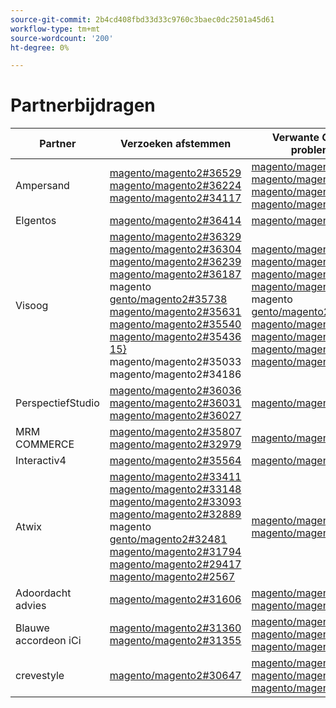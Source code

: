 ```yaml
---
source-git-commit: 2b4cd408fbd33d33c9760c3baec0dc2501a45d61
workflow-type: tm+mt
source-wordcount: '200'
ht-degree: 0%

---
```

# Partnerbijdragen

| Partner | Verzoeken afstemmen | Verwante GitHub-problemen |
| ------- | ------- | ------- |
| Ampersand | [ magento/magento2#36529 ](https://github.com/magento/magento2/pull/36529) [ magento/magento2#36224 ](https://github.com/magento/magento2/pull/36224) [ magento/magento2#34117 ](https://github.com/magento/magento2/pull/34117) | [ magento/magento2#36726 ](https://github.com/magento/magento2/issues/36726) [ magento/magento2#35546 ](https://github.com/magento/magento2/issues/35546) [ magento/magento2#36334 ](https://github.com/magento/magento2/issues/36334) [ magento/magento2#36628 ](https://github.com/magento/magento2/issues/36628) |
| Elgentos | [ magento/magento2#36414 ](https://github.com/magento/magento2/pull/36414) | [ magento/magento2#36831 ](https://github.com/magento/magento2/issues/36831) |
| Visoog | [ magento/magento2#36329 ](https://github.com/magento/magento2/pull/36329) [ magento/magento2#36304 ](https://github.com/magento/magento2/pull/36304) [ magento/magento2#36239 ](https://github.com/magento/magento2/pull/36239) [ magento/magento2#36187 ](https://github.com/magento/magento2/pull/36187) magento [ gento/magento2#35738 ](https://github.com/magento/magento2/pull/35738) [ magento/magento2#35631 ](https://github.com/magento/magento2/pull/35631) [ magento/magento2#35540 ](https://github.com/magento/magento2/pull/35540) [ magento/magento2#35436 15} ](https://github.com/magento/magento2/pull/35436) magento/magento2#35033 [ ](https://github.com/magento/magento2/pull/35033) magento/magento2#34186 [](https://github.com/magento/magento2/pull/34186) | [ magento/magento2#36641 ](https://github.com/magento/magento2/issues/36641) [ magento/magento2#36338 ](https://github.com/magento/magento2/issues/36338) [ magento/magento2#36554 ](https://github.com/magento/magento2/issues/36554) [ magento/magento2#36646 ](https://github.com/magento/magento2/issues/36646) magento [ gento/magento2#36648 ](https://github.com/magento/magento2/issues/36648) [ magento/magento2#35325 ](https://github.com/magento/magento2/issues/35325) [ magento/magento2#35711 ](https://github.com/magento/magento2/issues/35711) [ magento/magento2#3548 ](https://github.com/magento/magento2/issues/35488) [ magento/magento2#34321 ](https://github.com/magento/magento2/issues/34321) |
| PerspectiefStudio | [ magento/magento2#36036 ](https://github.com/magento/magento2/pull/36036) [ magento/magento2#36031 ](https://github.com/magento/magento2/pull/36031) [ magento/magento2#36027 ](https://github.com/magento/magento2/pull/36027) | [ magento/magento2#36337 ](https://github.com/magento/magento2/issues/36337) |
| MRM COMMERCE | [ magento/magento2#35807 ](https://github.com/magento/magento2/pull/35807) [ magento/magento2#32979 ](https://github.com/magento/magento2/pull/32979) | [ magento/magento2#35994 ](https://github.com/magento/magento2/issues/35994) |
| Interactiv4 | [ magento/magento2#35564 ](https://github.com/magento/magento2/pull/35564) | [ magento/magento2#35568 ](https://github.com/magento/magento2/issues/35568) |
| Atwix | [ magento/magento2#33411 ](https://github.com/magento/magento2/pull/33411) [ magento/magento2#33148 ](https://github.com/magento/magento2/pull/33148) [ magento/magento2#33093 ](https://github.com/magento/magento2/pull/33093) [ magento/magento2#32889 ](https://github.com/magento/magento2/pull/32889) magento [ gento/magento2#32481 ](https://github.com/magento/magento2/pull/32481) [ magento/magento2#31794 ](https://github.com/magento/magento2/pull/31794) [ magento/magento2#29417 ](https://github.com/magento/magento2/pull/29417) [ magento/magento2#2567 ](https://github.com/magento/magento2/pull/25677) | [ magento/magento2#35858 ](https://github.com/magento/magento2/issues/35858) [ magento/magento2#29418 ](https://github.com/magento/magento2/issues/29418) |
| Adoordacht advies | [ magento/magento2#31606 ](https://github.com/magento/magento2/pull/31606) | [ magento/magento2#31643 ](https://github.com/magento/magento2/issues/31643) [ magento/magento2#31866 ](https://github.com/magento/magento2/issues/31866) |
| Blauwe accordeon iCi | [ magento/magento2#31360 ](https://github.com/magento/magento2/pull/31360) [ magento/magento2#31355 ](https://github.com/magento/magento2/pull/31355) | [ magento/magento2#31443 ](https://github.com/magento/magento2/issues/31443) [ magento/magento2#31373 ](https://github.com/magento/magento2/issues/31373) [ magento/magento2#32625 ](https://github.com/magento/magento2/issues/32625) |
| crevestyle | [ magento/magento2#30647 ](https://github.com/magento/magento2/pull/30647) | [ magento/magento2#30672 ](https://github.com/magento/magento2/issues/30672) [ magento/magento2#32985 ](https://github.com/magento/magento2/issues/32985) [ magento/magento2#30613 ](https://github.com/magento/magento2/issues/30613) |